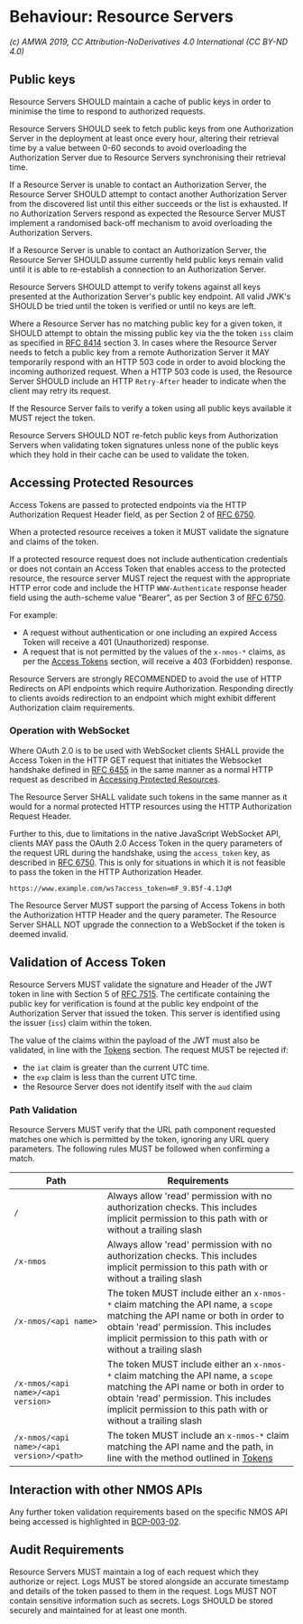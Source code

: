 # Behaviour: Resource Servers

_(c) AMWA 2019, CC Attribution-NoDerivatives 4.0 International (CC BY-ND 4.0)_

## Public keys

Resource Servers SHOULD maintain a cache of public keys in order to minimise the time to respond to authorized requests.

Resource Servers SHOULD seek to fetch public keys from one Authorization Server in the deployment at least once every
hour, altering their retrieval time by a value between 0-60 seconds to avoid overloading the Authorization Server due to
Resource Servers synchronising their retrieval time.

If a Resource Server is unable to contact an Authorization Server, the Resource Server SHOULD attempt to contact another
Authorization Server from the discovered list until this either succeeds or the list is exhausted. If no Authorization
Servers respond as expected the Resource Server MUST implement a randomised back-off mechanism to avoid overloading the
Authorization Servers.

If a Resource Server is unable to contact an Authorization Server, the Resource Server SHOULD assume currently held
public keys remain valid until it is able to re-establish a connection to an Authorization Server.

Resource Servers SHOULD attempt to verify tokens against all keys presented at the Authorization Server's public key
endpoint. All valid JWK's SHOULD be tried until the token is verified or until no keys are left.

Where a Resource Server has no matching public key for a given token, it SHOULD attempt to obtain the missing public key
via the the token `iss` claim as specified in [RFC 8414][RFC-8414] section 3. In cases where the Resource Server needs
to fetch a public key from a remote Authorization Server it MAY temporarily respond with an HTTP 503 code in order to
avoid blocking the incoming authorized request. When a HTTP 503 code is used, the Resource Server SHOULD include an
HTTP `Retry-After` header to indicate when the client may retry its request.

If the Resource Server fails to verify a token using all public keys available it MUST reject the token.

Resource Servers SHOULD NOT re-fetch public keys from Authorization Servers when validating token signatures unless
none of the public keys which they hold in their cache can be used to validate the token.

## Accessing Protected Resources

Access Tokens are passed to protected endpoints via the HTTP Authorization Request Header field, as per Section 2 of
[RFC 6750][RFC-6750].

When a protected resource receives a token it MUST validate the signature and claims of the token.

If a protected resource request does not include authentication credentials or does not contain an Access Token
that enables access to the protected resource, the resource server MUST reject the request with the appropriate
HTTP error code and include the HTTP `WWW-Authenticate` response header field using the auth-scheme value "Bearer",
as per Section 3 of [RFC 6750][RFC-6750].

For example:
*   A request without authentication or one including an expired Access Token will receive a 401 (Unauthorized) response.
*   A request that is not permitted by the values of the `x-nmos-*` claims, as per the
    [Access Tokens](4.4.%20Behaviour%20-%20Access%20Tokens.md) section, will receive a 403 (Forbidden) response.

Resource Servers are strongly RECOMMENDED to avoid the use of HTTP Redirects on API endpoints which require
Authorization. Responding directly to clients avoids redirection to an endpoint which might
exhibit different Authorization claim requirements.

### Operation with WebSocket

Where OAuth 2.0 is to be used with WebSocket clients SHALL provide the Access Token in the HTTP GET request that
initiates the Websocket handshake defined in [RFC 6455][RFC-6455] in the same manner as a normal HTTP request as
described in [Accessing Protected Resources](#accessing-protected-resources).

The Resource Server SHALL validate such tokens in the same manner as it would for a normal protected HTTP resources
using the HTTP Authorization Request Header.

Further to this, due to limitations in the native JavaScript WebSocket API, clients MAY pass the OAuth 2.0 Access Token
in the query parameters of the request URL during the handshake, using the `access_token` key, as described in
[RFC 6750][RFC-6750]. This is only for situations in which it is not feasible to pass the token in the HTTP
Authorization Header.

```
https://www.example.com/ws?access_token=mF_9.B5f-4.1JqM
```

The Resource Server MUST support the parsing of Access Tokens in both the Authorization HTTP Header and the query
parameter. The Resource Server SHALL NOT upgrade the connection to a WebSocket if the token is deemed invalid.

## Validation of Access Token

Resource Servers MUST validate the signature and Header of the JWT token in line with Section 5 of [RFC 7515][RFC-7515].
The certificate containing the public key for verification is found at the public key endpoint of the Authorization
Server that issued the token. This server is identified using the issuer (`iss`) claim within the token.

The value of the claims within the payload of the JWT must also be validated, in line with the
[Tokens](4.4.%20Behaviour%20-%20Access%20Tokens.md) section. The request MUST be rejected if:
*   the `iat` claim is greater than the current UTC time.
*   the `exp` claim is less than the current UTC time.
*   the Resource Server does not identify itself with the `aud` claim

### Path Validation

Resource Servers MUST verify that the URL path component requested matches one which is permitted by the token, ignoring any URL query parameters. The
following rules MUST be followed when confirming a match.

| Path | Requirements |
| ---- | ------------ |
| `/`  | Always allow 'read' permission with no authorization checks. This includes implicit permission to this path with or without a trailing slash |
| `/x-nmos` | Always allow 'read' permission with no authorization checks. This includes implicit permission to this path with or without a trailing slash |
| `/x-nmos/<api name>` | The token MUST include either an `x-nmos-*` claim matching the API name, a `scope` matching the API name or both in order to obtain 'read' permission. This includes implicit permission to this path with or without a trailing slash |
| `/x-nmos/<api name>/<api version>` | The token MUST include either an `x-nmos-*` claim matching the API name, a `scope` matching the API name or both in order to obtain 'read' permission. This includes implicit permission to this path with or without a trailing slash |
| `/x-nmos/<api name>/<api version>/<path>` | The token MUST include an `x-nmos-*` claim matching the API name and the path, in line with the method outlined in [Tokens](4.4.%20Behaviour%20-%20Access%20Tokens.md) |

## Interaction with other NMOS APIs

Any further token validation requirements based on the specific NMOS API being accessed is highlighted in [BCP-003-02][BCP-003-02].

## Audit Requirements

Resource Servers MUST maintain a log of each request which they authorize or reject. Logs MUST be stored alongside an
accurate timestamp and details of the token passed to them in the request. Logs MUST NOT contain sensitive information
such as secrets. Logs SHOULD be stored securely and maintained for at least one month.


[RFC-6455]: https://tools.ietf.org/html/rfc6455 "The WebSocket Protocol"

[RFC-6750]: https://tools.ietf.org/html/rfc6750 "The OAuth 2.0 Authorization Framework: Bearer Token Usage"

[RFC-7515]: https://tools.ietf.org/html/rfc7515 "JSON Web Signature (JWS)"

[RFC-8414]: https://tools.ietf.org/html/rfc8414 "OAuth 2.0 Authorization Server Metadata"

[BCP-003-02]: https://specs.amwa.tv/bcp-003-02 "Authorization in NMOS Systems"
